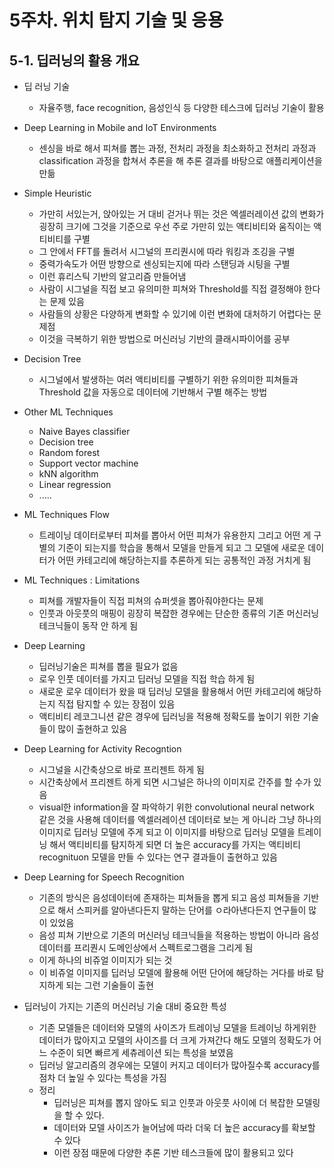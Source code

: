 # 5주차. 위치 탐지 기술 및 응용

## 5-1. 딥러닝의 활용 개요

- 딥 러닝 기술
  - 자율주행, face recognition, 음성인식 등 다양한 테스크에 딥러닝 기술이 활용
- Deep Learning in Mobile and IoT Environments
  - 센싱을 바로 해서 피쳐를 뽑는 과정, 전처리 과정을 최소화하고 전처리 과정과 classification 과정을 합쳐서 추론을 해 추론 결과를 바탕으로 애플리케이션을 만듦
- Simple Heuristic
  - 가만히 서있는거, 앉아있는 거 대비 걷거나 뛰는 것은 엑셀러레이션 값의 변화가 굉장히 크기에 그것을 기준으로 우선 주로 가만히 있는 액티비티와 움직이는 액티비티를 구별
  - 그 안에서 FFT를 돌려서 시그널의 프리퀀시에 따라 워킹과 조깅을 구별
  - 중력가속도가 어떤 방향으로 센싱되는지에 따라 스탠딩과 시팅을 구별
  - 이런 휴리스틱 기반의 알고리즘 만들어냄
  - 사람이 시그널을 직접 보고 유의미한 피쳐와 Threshold를 직접 결정해야 한다는 문제 있음
  - 사람들의 상황은 다양하게 변화할 수 있기에 이런 변화에 대처하기 어렵다는 문제점
  - 이것을 극복하기 위한 방법으로 머신러닝 기반의 클래시파이어를 공부
- Decision Tree
  - 시그널에서 발생하는 여러 액티비티를 구별하기 위한 유의미한 피쳐들과 Threshold 값을 자동으로 데이터에 기반해서 구별 해주는 방법
- Other ML Techniques
  - Naive Bayes classifier
  - Decision tree
  - Random forest
  - Support vector machine
  - kNN algorithm
  - Linear regression
  - .....
- ML Techniques Flow
  - 트레이닝 데이터로부터 피쳐를 뽑아서 어떤 피쳐가 유용한지 그리고 어떤 게 구별의 기준이 되는지를 학습을 통해서 모델을 만들게 되고 그 모델에 새로운 데이터가 어떤 카테고리에 해당하는지를 추론하게 되는 공통적인 과정 거치게 됨
- ML Techniques : Limitations
  - 피쳐를 개발자들이 직접 피쳐의 슈퍼셋을 뽑아줘야한다는 문제
  - 인풋과 아웃풋의 매핑이 굉장히 복잡한 경우에는 단순한 종류의 기존 머신러닝 테크닉들이 동작 안 하게 됨
- Deep Learning
  - 딥러닝기술은 피쳐를 뽑을 필요가 없음
  - 로우 인풋 데이터를 가지고 딥러닝 모델을 직접 학습 하게 됨
  - 새로운 로우 데이터가 왔을 때 딥러닝 모델을 활용해서 어떤 카테고리에 해당하는지 직접 탐지할 수 있는 장점이 있음
  - 액티비티 레코그니션 같은 경우에 딥러닝을 적용해 정확도를 높이기 위한 기술들이 많이 출현하고 있음
- Deep Learning for Activity Recogntion
  - 시그널을 시간축상으로 바로 프리젠트 하게 됨
  - 시간축상에서 프리젠트 하게 되면 시그널은 하나의 이미지로 간주를 할 수가 있음
  - visual한 information을 잘 파악하기 위한 convolutional neural network 같은 것을 사용해 데이터를 엑셀러레이션 데이터로 보는 게 아니라 그냥 하나의 이미지로 딥러닝 모델에 주게 되고 이 이미지를 바탕으로 딥러닝 모델을 트레이닝 해서 액티비티를 탐지하게 되면 더 높은 accuracy를 가지는 액티비티 recognituon 모델을 만들 수 있다는 연구 결과들이 출현하고 있음
- Deep Learning for Speech Recognition
  - 기존의 방식은 음성데이터에 존재하는 피쳐들을 뽑게 되고 음성 피쳐들을 기반으로 해서 스피커를 알아낸다든지 말하는 단어를 ㅇ라아낸다든지 연구들이 많이 있었음
  - 음성 피쳐 기반으로 기존의 머신러닝 테크닉들을 적용하는 방법이 아니라 음성 데이터를 프리퀀시 도메인상에서 스펙트로그램을 그리게 됨
  - 이게 하나의 비쥬얼 이미지가 되는 것
  - 이 비쥬얼 이미지를 딥러닝 모델에 활용해 어떤 단어에 해당하는 거다를 바로 탐지하게 되는 그런 기술들이 출현

- 딥러닝이 가지는 기존의 머신러닝 기술 대비 중요한 특성
  - 기존 모델들은 데이터와 모델의 사이즈가 트레이닝 모델을 트레이닝 하게위한 데이터가 많아지고 모델의 사이즈를 더 크게 가져간다 해도 모델의 정확도가 어느 수준이 되면 빠르게 세츄레이션 되는 특성을 보였음
  - 딥러닝 알고리즘의 경우에는 모델이 커지고 데이터가 많아질수록 accuracy를 점차 더 높일 수 있다는 특성을 가짐
  - 정리
    - 딥러닝은 피쳐를 뽑지 않아도 되고 인풋과 아웃풋 사이에 더 복잡한 모델링을 할 수 있다.
    - 데이터와 모델 사이즈가 늘어남에 따라 더욱 더 높은 accuracy를 확보할 수 있다
    - 이런 장점 때문에 다양한 추론 기반 테스크들에 많이 활용되고 있다
